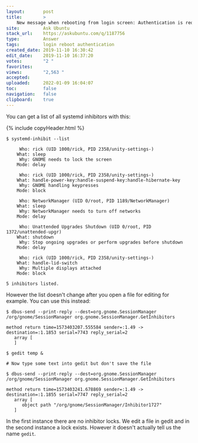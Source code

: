 ```yaml
---
layout:       post
title:        >
    New message when rebooting from login screen: Authentication is required for rebooting the system while an application asked to inhibit it
site:         Ask Ubuntu
stack_url:    https://askubuntu.com/q/1187756
type:         Answer
tags:         login reboot authentication
created_date: 2019-11-10 16:30:42
edit_date:    2019-11-10 16:37:20
votes:        "2 "
favorites:    
views:        "2,563 "
accepted:     
uploaded:     2022-01-09 16:04:07
toc:          false
navigation:   false
clipboard:    true
---
```


You can get a list of all systemd inhibitors with this:

{% include copyHeader.html %}
``` 
$ systemd-inhibit --list

     Who: rick (UID 1000/rick, PID 2358/unity-settings-)
    What: sleep
     Why: GNOME needs to lock the screen
    Mode: delay

     Who: rick (UID 1000/rick, PID 2358/unity-settings-)
    What: handle-power-key:handle-suspend-key:handle-hibernate-key
     Why: GNOME handling keypresses
    Mode: block

     Who: NetworkManager (UID 0/root, PID 1189/NetworkManager)
    What: sleep
     Why: NetworkManager needs to turn off networks
    Mode: delay

     Who: Unattended Upgrades Shutdown (UID 0/root, PID 1372/unattended-upgr)
    What: shutdown
     Why: Stop ongoing upgrades or perform upgrades before shutdown
    Mode: delay

     Who: rick (UID 1000/rick, PID 2358/unity-settings-)
    What: handle-lid-switch
     Why: Multiple displays attached
    Mode: block

5 inhibitors listed.

```

However the list doesn't change after you open a file for editing for example. You can use this instead:

``` 
$ dbus-send --print-reply --dest=org.gnome.SessionManager /org/gnome/SessionManager org.gnome.SessionManager.GetInhibitors

method return time=1573403207.555584 sender=:1.49 -> destination=:1.1853 serial=7743 reply_serial=2
   array [
   ]

$ gedit temp &

# Now type some text into gedit but don't save the file

$ dbus-send --print-reply --dest=org.gnome.SessionManager /org/gnome/SessionManager org.gnome.SessionManager.GetInhibitors

method return time=1573403241.678869 sender=:1.49 -> destination=:1.1855 serial=7747 reply_serial=2
   array [
      object path "/org/gnome/SessionManager/Inhibitor1727"
   ]

```

In the first instance there are no inhibitor locks. We edit a file in gedit and in the second instance a lock exists. However it doesn't actually tell us the name `gedit`.
